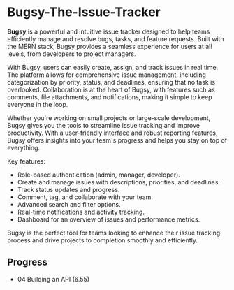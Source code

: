 # Bugsy-The-Issue-Tracker

**Bugsy** is a powerful and intuitive issue tracker designed to help teams efficiently manage and resolve bugs, tasks, and feature requests. Built with the MERN stack, Bugsy provides a seamless experience for users at all levels, from developers to project managers.

With Bugsy, users can easily create, assign, and track issues in real time. The platform allows for comprehensive issue management, including categorization by priority, status, and deadlines, ensuring that no task is overlooked. Collaboration is at the heart of Bugsy, with features such as comments, file attachments, and notifications, making it simple to keep everyone in the loop.

Whether you're working on small projects or large-scale development, Bugsy gives you the tools to streamline issue tracking and improve productivity. With a user-friendly interface and robust reporting features, Bugsy offers insights into your team's progress and helps you stay on top of everything.

Key features:

- Role-based authentication (admin, manager, developer).
- Create and manage issues with descriptions, priorities, and deadlines.
- Track status updates and progress.
- Comment, tag, and collaborate with your team.
- Advanced search and filter options.
- Real-time notifications and activity tracking.
- Dashboard for an overview of issues and performance metrics.

Bugsy is the perfect tool for teams looking to enhance their issue tracking process and drive projects to completion smoothly and efficiently.

## Progress

- 04 Building an API (6.55)
